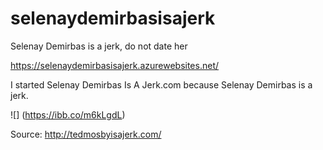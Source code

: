 # selenaydemirbasisajerk
Selenay Demirbas is a jerk, do not date her

https://selenaydemirbasisajerk.azurewebsites.net/

I started Selenay Demirbas Is A Jerk.com because Selenay Demirbas is a jerk.


![] (https://ibb.co/m6kLgdL)



Source: http://tedmosbyisajerk.com/
